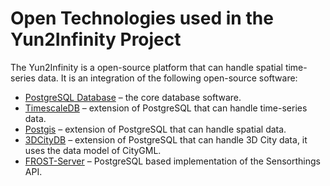 # Open Technologies used in the Yun2Infinity Project
The Yun2Infinity is a open-source platform that can handle spatial time-series data. It is an integration of the following open-source software:
- [PostgreSQL Database](https://www.postgresql.org/) – the core database software.
- [TimescaleDB](https://docs.timescale.com/latest/main) – extension of PostgreSQL that can handle time-series data.
- [Postgis](https://postgis.net/) – extension of PostgreSQL that can handle spatial data.
- [3DCityDB](https://www.3dcitydb.org/3dcitydb/) – extension of PostgreSQL that can handle 3D City data, it uses the data model of CityGML.
- [FROST-Server](https://www.iosb.fraunhofer.de/servlet/is/82077/) – PostgreSQL based implementation of the Sensorthings API.